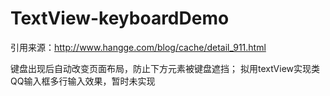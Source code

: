 # TextView-keyboardDemo
引用来源：http://www.hangge.com/blog/cache/detail_911.html

键盘出现后自动改变页面布局，防止下方元素被键盘遮挡；
拟用textView实现类QQ输入框多行输入效果，暂时未实现
